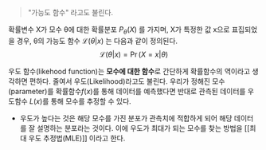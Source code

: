 > "가능도 함수" 라고도 불린다.

확률변수 X가 모수  θ에 대한 확률분포 $\displaystyle P_{\theta }(X)$ 를 가지며,  X가 특정한 값  x으로 표집되었을 경우,  θ의 가능도 함수 $\displaystyle {\mathcal {L}}(\theta |x)$ 는 다음과 같이 정의된다. 
$${\displaystyle {\mathcal {L}}(\theta |x)=\Pr(X=x|\theta )}$$

우도 함수(likehood function)는 **모수에 대한 함수**로 간단하게 확률함수의 역이라고 생각하면 편하다. 
줄여서 우도(Likelihood)라고도 불린다.
우리가 정해진 모수(parameter)를 확률함수$f(x)$를 통해 데이터를 예측했다면 
반대로 관측된 데이터를 우도함수 $L(x)$를 통해 모수를 추정할 수 있다. 

* 우도가 높다는 것은 해당 모수를 가진 분포가 관측치에 적합하게 되어 해당 데이터를 잘 설명하는 분포라는 것이다. 이에 우도가 최대가 되는 모수를 찾는 방법을 [[최대 우도 추정법(MLE)]] 이라고 한다. 